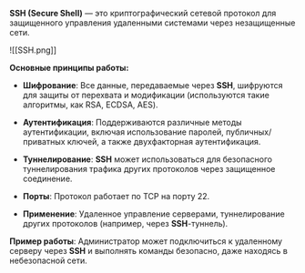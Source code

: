 **SSH (Secure Shell)** — это криптографический сетевой протокол для защищенного управления удаленными системами через незащищенные сети.

![[SSH.png]]

**Основные принципы работы:**

- **Шифрование**: Все данные, передаваемые через **SSH**, шифруются для защиты от перехвата и модификации (используются такие алгоритмы, как RSA, ECDSA, AES).

- **Аутентификация**: Поддерживаются различные методы аутентификации, включая использование паролей, публичных/приватных ключей, а также двухфакторная аутентификация.

- **Туннелирование**: **SSH** может использоваться для безопасного туннелирования трафика других протоколов через защищенное соединение.

- **Порты**: Протокол работает по TCP на порту 22.

- **Применение**: Удаленное управление серверами, туннелирование других протоколов (например, через **SSH**-туннель).

**Пример работы**: Администратор может подключиться к удаленному серверу через **SSH** и выполнять команды безопасно, даже находясь в небезопасной сети.